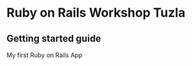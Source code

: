 Ruby on Rails Workshop Tuzla
============================

Getting started guide
---------------------

My first Ruby on Rails App


